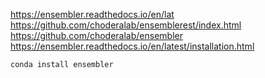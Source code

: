 
https://ensembler.readthedocs.io/en/lat    
https://github.com/choderalab/ensemblerest/index.html    
https://github.com/choderalab/ensembler    
https://ensembler.readthedocs.io/en/latest/installation.html    




```bash
conda install ensembler
```
